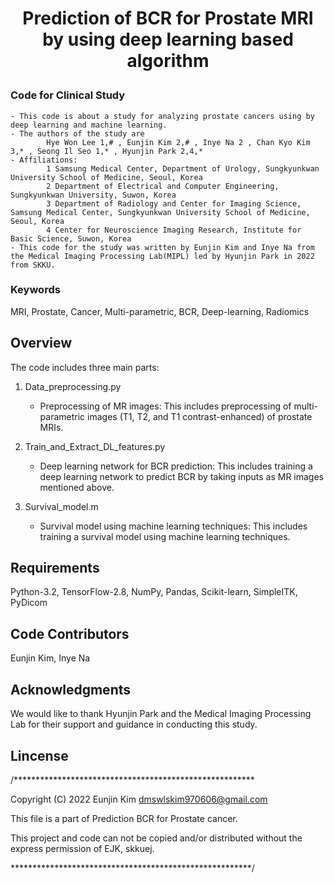 

<h1 align="center">
    <p> Prediction of BCR for Prostate MRI by using deep learning based algorithm </p>
    
### Code for Clinical Study
    - This code is about a study for analyzing prostate cancers using by deep learning and machine learning. 
    - The authors of the study are
            Hye Won Lee 1,# , Eunjin Kim 2,# , Inye Na 2 , Chan Kyo Kim 3,* , Seong Il Seo 1,* , Hyunjin Park 2,4,*
    - Affiliations:
            1 Samsung Medical Center, Department of Urology, Sungkyunkwan University School of Medicine, Seoul, Korea
            2 Department of Electrical and Computer Engineering, Sungkyunkwan University, Suwon, Korea
            3 Department of Radiology and Center for Imaging Science, Samsung Medical Center, Sungkyunkwan University School of Medicine, Seoul, Korea
            4 Center for Neuroscience Imaging Research, Institute for Basic Science, Suwon, Korea
    - This code for the study was written by Eunjin Kim and Inye Na from the Medical Imaging Processing Lab(MIPL) led by Hyunjin Park in 2022 from SKKU.

### Keywords
MRI, Prostate, Cancer, Multi-parametric, BCR, Deep-learning, Radiomics
    
</h1>


## Overview
The code includes three main parts:

1. Data_preprocessing.py
    - Preprocessing of MR images: This includes preprocessing of multi-parametric images (T1, T2, and T1 contrast-enhanced) of prostate MRIs.

2. Train_and_Extract_DL_features.py
    - Deep learning network for BCR prediction: This includes training a deep learning network to predict BCR by taking inputs as MR images mentioned above.

3. Survival_model.m
    - Survival model using machine learning techniques: This includes training a survival model using machine learning techniques.


## Requirements
Python-3.2, 
TensorFlow-2.8, 
NumPy, 
Pandas, 
Scikit-learn, 
SimpleITK,
PyDicom


## Code Contributors
Eunjin Kim, 
Inye Na
  
## Acknowledgments
We would like to thank Hyunjin Park and the Medical Imaging Processing Lab for their support and guidance in conducting this study.

## Lincense

/*******************************************************

 Copyright (C) 2022 Eunjin Kim <dmswlskim970606@gmail.com>
 
 This file is a part of Prediction BCR for Prostate cancer.
 
 This project and code can not be copied and/or distributed without the express permission of EJK, skkuej.

 *******************************************************/
